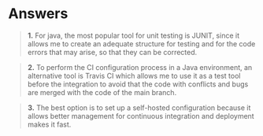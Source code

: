 # Answers

> **1.** For java, the most popular tool for unit testing is JUNIT, since it allows me to create an adequate structure for testing and for the code errors that may arise, so that they can be corrected.

> **2.** To perform the CI configuration process in a Java environment, an alternative tool is Travis CI which allows me to use it as a test tool before the integration to avoid that the code with conflicts and bugs are merged with the code of the main branch.

> **3.** The best option is to set up a self-hosted configuration because it allows better management for continuous integration and deployment makes it fast.
